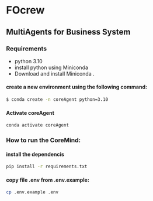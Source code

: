 # FOcrew

## MultiAgents for Business System

### Requirements
* python 3.10 
* install python using Miniconda
* Download and install Miniconda .

#### create a new environment using the following command:
```bash
$ conda create -n coreAgent python=3.10
```
#### Activate coreAgent
```bash
conda activate coreAgent
```
### How to run the  CoreMind:

#### install the dependencis
```bash
pip install -r requirements.txt
```
#### copy file .env from .env.example:
```bash
cp .env.example .env
```
